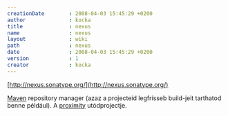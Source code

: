 ```yaml
---
creationDate        : 2008-04-03 15:45:29 +0200 
author              : kocka 
title               : nexus 
name                : nexus 
layout              : wiki 
path                : nexus 
date                : 2008-04-03 15:45:29 +0200 
version             : 1 
creator             : kocka 
---
```

[http://nexus.sonatype.org/](http://nexus.sonatype.org/)

[Maven](maven/maven2.html) repository manager (azaz a projecteid legfrisseb build-jeit tarthatod benne például). A [proximity](proximity.html) utódprojectje.



